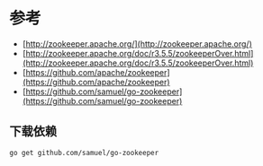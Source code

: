 # 参考

- [http://zookeeper.apache.org/](http://zookeeper.apache.org/)
- [http://zookeeper.apache.org/doc/r3.5.5/zookeeperOver.html](http://zookeeper.apache.org/doc/r3.5.5/zookeeperOver.html)
- [https://github.com/apache/zookeeper](https://github.com/apache/zookeeper)
- [https://github.com/samuel/go-zookeeper](https://github.com/samuel/go-zookeeper)

## 下载依赖

```bash
go get github.com/samuel/go-zookeeper
```
